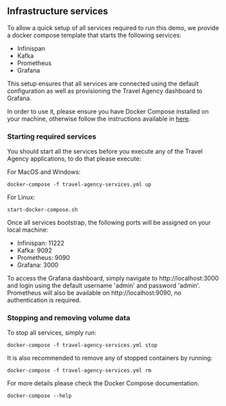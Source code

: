 ## Infrastructure services

To allow a quick setup of all services required to run this demo, we provide a docker compose template that starts the following services:
- Infinispan
- Kafka
- Prometheus
- Grafana

This setup ensures that all services are connected using the default configuration as well as provisioning the Travel Agency dashboard to Grafana.  

In order to use it, please ensure you have Docker Compose installed on your machine, otherwise follow the instructions available
 in [here](https://docs.docker.com/compose/install/).
 
### Starting required services

  You should start all the services before you execute any of the Travel Agency applications, to do that please execute:
  
  For MacOS and Windows:
  
    docker-compose -f travel-agency-services.yml up
  
  For Linux:
  
    start-docker-compose.sh
    
  Once all services bootstrap, the following ports will be assigned on your local machine:
  - Infinispan: 11222
  - Kafka: 9092
  - Prometheus: 9090
  - Grafana: 3000
  
To access the Grafana dashboard, simply navigate to http://localhost:3000 and login using the default username 'admin' and password 'admin'.
Prometheus will also be available on http://localhost:9090, no authentication is required. 

### Stopping and removing volume data
  
  To stop all services, simply run:

    docker-compose -f travel-agency-services.yml stop
    
  It is also recommended to remove any of stopped containers by running:
  
    docker-compose -f travel-agency-services.yml rm  
    
  For more details please check the Docker Compose documentation.
  
    docker-compose --help  
  